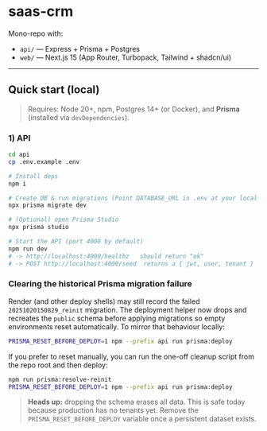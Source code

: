 # saas-crm

Mono-repo with:

- `api/` — Express + Prisma + Postgres
- `web/` — Next.js 15 (App Router, Turbopack, Tailwind + shadcn/ui)

---

## Quick start (local)

> Requires: Node 20+, npm, Postgres 14+ (or Docker), and **Prisma** (installed via `devDependencies`).

### 1) API

```bash
cd api
cp .env.example .env

# Install deps
npm i

# Create DB & run migrations (Point DATABASE_URL in .env at your local Postgres)
npx prisma migrate dev

# (Optional) open Prisma Studio
npx prisma studio

# Start the API (port 4000 by default)
npm run dev
# -> http://localhost:4000/healthz   should return "ok"
# -> POST http://localhost:4000/seed  returns a { jwt, user, tenant }
```

### Clearing the historical Prisma migration failure

Render (and other deploy shells) may still record the failed `20251020150829_reinit` migration. The deployment helper now drops and recreates the `public` schema before applying migrations so empty environments reset automatically. To mirror that behaviour locally:

```bash
PRISMA_RESET_BEFORE_DEPLOY=1 npm --prefix api run prisma:deploy
```

If you prefer to reset manually, you can run the one-off cleanup script from the repo root and then deploy:

```bash
npm run prisma:resolve-reinit
PRISMA_RESET_BEFORE_DEPLOY=1 npm --prefix api run prisma:deploy
```

> **Heads up:** dropping the schema erases all data. This is safe today because production has no tenants yet. Remove the `PRISMA_RESET_BEFORE_DEPLOY` variable once a persistent dataset exists.
